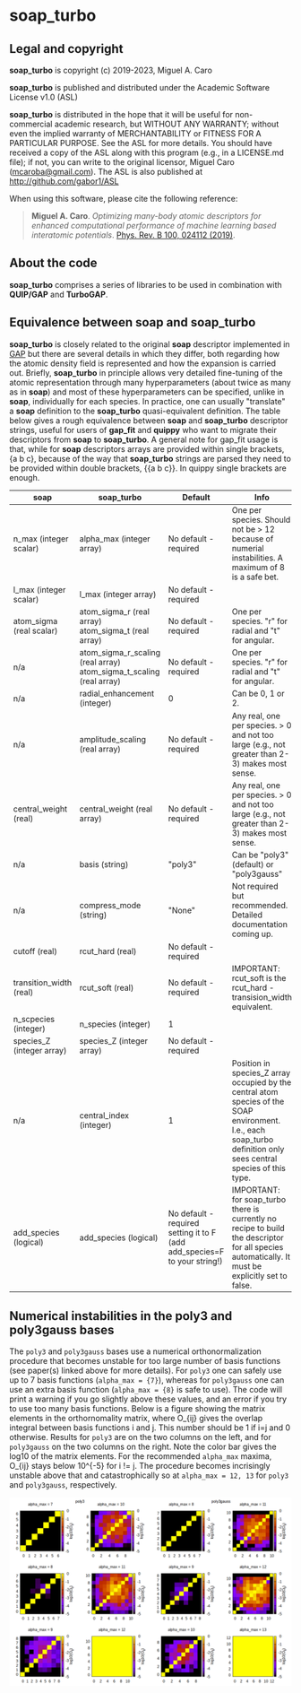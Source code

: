 # soap_turbo

## Legal and copyright

**soap_turbo** is copyright (c) 2019-2023, Miguel A. Caro

**soap_turbo** is published and distributed under the
Academic Software License v1.0 (ASL)

**soap_turbo** is distributed in the hope that it will be useful for
non-commercial academic research, but WITHOUT ANY WARRANTY; without even
the implied warranty of MERCHANTABILITY or FITNESS FOR A PARTICULAR
PURPOSE. See the ASL for more details. You should have received a copy
of the ASL along with this program (e.g., in a LICENSE.md file);
if not, you can write to the original licensor, Miguel Caro
(mcaroba@gmail.com). The ASL is also published at
http://github.com/gabor1/ASL

When using this software, please cite the following reference:

>**Miguel A. Caro**. *Optimizing many-body atomic descriptors for enhanced computational
>performance of machine learning based interatomic potentials*. [Phys. Rev. B 100, 024112
>(2019)](https://journals.aps.org/prb/abstract/10.1103/PhysRevB.100.024112).

## About the code

**soap_turbo** comprises a series of libraries to be used in combination
with **QUIP/GAP** and **TurboGAP**.

## Equivalence between soap and soap_turbo

**soap_turbo** is closely related to the original **soap** descriptor implemented in
[GAP](http://github.com/libatoms/GAP) but there are several details in which they
differ, both regarding how the atomic density field is represented and how the expansion
is carried out. Briefly, **soap_turbo** in principle allows very detailed fine-tuning
of the atomic representation through many hyperparameters (about twice as many as in
**soap**) and most of these hyperparameters can be specified, unlike in **soap**,
individually for each species. In practice, one can usually "translate" a **soap**
definition to the **soap_turbo** quasi-equivalent definition. The table below gives
a rough equivalence between **soap** and **soap_turbo** descriptor strings, useful for
users of **gap_fit** and **quippy** who want to migrate their descriptors from **soap**
to **soap_turbo**. A general note for gap_fit usage is that, while for **soap** descriptors arrays are
provided within single brackets, {a b c}, because of the way that **soap_turbo** strings are parsed
they need to be provided within double brackets, {{a b c}}. In quippy single brackets are
enough.

| soap | soap_turbo | Default | Info | Example |
| --- | --- | --- | --- | --- |
| n_max (integer scalar) | alpha_max (integer array) | No default - required | One per species. Should not be > 12 because of numerial instabilities. A maximum of 8 is a safe bet. | alpha_max={{8 8 8}} |
| l_max (integer scalar) | l_max (integer array) | No default - required | | l_max=8 |
| atom_sigma (real scalar) | atom_sigma_r (real array) <br> atom_sigma_t (real array) | No default - required | One per species. "r" for radial and "t" for angular. | atom_sigma_r={{0.5 0.5 0.5}} <br> atom_sigma_t={{0.5 0.5 0.5}} |
| n/a | atom_sigma_r_scaling (real array) <br> atom_sigma_t_scaling (real array) | No default - required | One per species. "r" for radial and "t" for angular. | atom_sigma_r_scaling={{0. 0. 0.}} <br> atom_sigma_t_scaling={{0. 0. 0.}} |
| n/a | radial_enhancement (integer) | 0 | Can be 0, 1 or 2. | radial_enhancement=1 |
| n/a | amplitude_scaling (real array) | No default - required | Any real, one per species. > 0 and not too large (e.g., not greater than 2-3) makes most sense. | amplitude_scaling={{1. 1. 1.}} |
| central_weight (real) | central_weight (real array) | No default - required | Any real, one per species. > 0 and not too large (e.g., not greater than 2-3) makes most sense. | central_weight={{1. 1. 1.}} |
| n/a | basis (string) | "poly3" | Can be "poly3" (default) or "poly3gauss" | basis="poly3gauss" |
| n/a | compress_mode (string) | "None" | Not required but recommended. Detailed documentation coming up. | compress_mode="trivial" |
| cutoff (real) | rcut_hard (real) | No default - required | | rcut_hard=5.0 |
| transition_width (real) | rcut_soft (real) | No default - required | IMPORTANT: rcut_soft is the rcut_hard - transision_width equivalent. | rcut_soft=4.5 |
| n_scpecies (integer) | n_species (integer) | 1 | | n_species=3 |
| species_Z (integer array) | species_Z (integer array) | No default - required | | species_Z={{1 6 8}} |
| n/a | central_index (integer) | 1 | Position in species_Z array occupied by the central atom species of the SOAP environment. I.e., each soap_turbo definition only sees central species of this type. | central_index=2 |
| add_species (logical) | add_species (logical) | No default - required setting it to F (add add_species=F to your string!) | IMPORTANT: for soap_turbo there is currently no recipe to build the descriptor for all species automatically. It must be explicitly set to false. | add_species=F |

## Numerical instabilities in the poly3 and poly3gauss bases

The `poly3` and `poly3gauss` bases use a numerical orthonormalization procedure that becomes unstable for too
large number of basis functions (see paper(s) linked above for more details). For `poly3` one can safely use
up to 7 basis functions (`alpha_max = {7}`), whereas for `poly3gauss` one can use an extra basis function
(`alpha_max = {8}` is safe to use). The code will print a warning if you go slightly above these values, and
an error if you try to use too many basis functions. Below is a figure showing the matrix elements in the
orthornomality matrix, where O_{ij} gives the overlap integral between basis functions i and j. This number
should be 1 if i=j and 0 otherwise. Results for `poly3` are on the two columns on the left, and for `poly3gauss`
on the two columns on the right. Note the color bar gives the log10 of the matrix elements. For the
recommended `alpha_max` maxima, O_{ij} stays below 10^{-5} for i != j. The procedure becomes incrisingly
unstable above that and catastrophically so at `alpha_max = 12, 13` for `poly3` and `poly3gauss`, respectively.

![Ovelap matrix elements](misc/poly3_overlaps.png)
